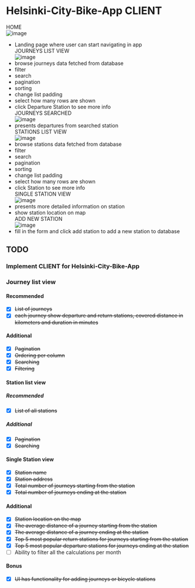 # Helsinki-City-Bike-App CLIENT

HOME
<br/>
![image](https://user-images.githubusercontent.com/90003389/236700223-216d708d-bc4c-49e7-9d91-4822ac8d88bf.png)
<br/>

- Landing page where user can start navigating in app
  <br/>
  JOURNEYS LIST VIEW
  <br/>
  ![image](https://user-images.githubusercontent.com/90003389/236700373-2327f3d8-9f00-480d-a2c5-9fe63f998a61.png)
- browse journeys data fetched from database
- filter
- search
- pagination
- sorting
- change list padding
- select how many rows are shown
- click Departure Station to see more info
  <br/>
  JOURNEYS SEARCHED
  <br/>
  ![image](https://user-images.githubusercontent.com/90003389/236700299-7b335fd1-9119-4464-a487-4d49481a5e0a.png)
  <br/>
- presents departures from searched station
  <br/>
  STATIONS LIST VIEW
  <br/>
  ![image](https://user-images.githubusercontent.com/90003389/236700407-3e0bae74-9f7a-493f-9ddd-ed6bbc0a4dff.png)
  <br/>
- browse stations data fetched from database
- filter
- search
- pagination
- sorting
- change list padding
- select how many rows are shown
- click Station to see more info
  <br/>
  SINGLE STATION VIEW
  <br/>
  ![image](https://user-images.githubusercontent.com/90003389/236700454-e24542fa-86f4-402b-aafa-bea869ff1d3c.png)
- presents more detailed information on station
- show station location on map
  <br/>
  ADD NEW STATION
  <br/>
  ![image](https://user-images.githubusercontent.com/90003389/236700271-92909621-174f-492e-af1e-084934abbae8.png)
- fill in the form and click add station to add a new station to database

## TODO

### Implement CLIENT for Helsinki-City-Bike-App

### Journey list view

#### Recommended

- [x] ~~List of journeys~~
- [x] ~~each journey show departure and return stations, covered distance in kilometers and duration in minutes~~

#### Additional

- [x] ~~Pagination~~
- [x] ~~Ordering per column~~
- [x] ~~Searching~~
- [x] ~~Filtering~~

#### Station list view

##### Recommended

- [x] ~~List of all stations~~

##### Additional

- [x] ~~Pagination~~
- [x] ~~Searching~~

#### Single Station view

- [x] ~~Station name~~
- [x] ~~Station address~~
- [x] ~~Total number of journeys starting from the station~~
- [x] ~~Total number of journeys ending at the station~~

#### Additional

- [x] ~~Station location on the map~~
- [x] ~~The average distance of a journey starting from the station~~
- [x] ~~The average distance of a journey ending at the station~~
- [x] ~~Top 5 most popular return stations for journeys starting from the station~~
- [x] ~~Top 5 most popular departure stations for journeys ending at the station~~
- [ ] Ability to filter all the calculations per month

#### Bonus

- [x] ~~UI has functionality for adding journeys or bicycle stations~~
